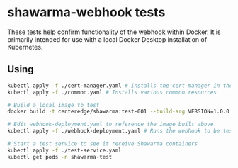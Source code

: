 # shawarma-webhook tests

These tests help confirm functionality of the webhook within Docker. It is primarily intended
for use with a local Docker Desktop installation of Kubernetes.

## Using

```sh
kubectl apply -f ./cert-manager.yaml # Installs the cert-manager in the cert-manager namespace
kubectl apply -f ./common.yaml # Installs various common resources

# Build a local image to test
docker build -t centeredge/shawarma:test-001 --build-arg VERSION=1.0.0 ../

# Edit webhook-deployment.yaml to reference the image built above
kubectl apply -f ./webhook-deployment.yaml # Runs the webhook to be tested

# Start a test service to see it receive Shawarma containers
kubectl apply -f ./test-service.yaml
kubectl get pods -n shawarma-test
```
